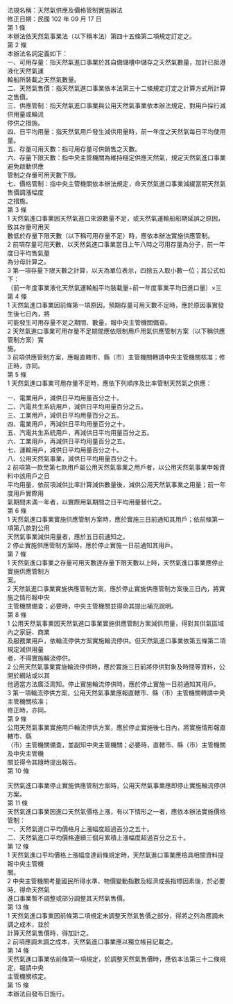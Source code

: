 法規名稱：天然氣供應及價格管制實施辦法  
修正日期：民國 102 年 09 月 17 日  
第 1 條  
本辦法依天然氣事業法（以下稱本法）第四十五條第二項規定訂定之。  
第 2 條  
本辦法名詞定義如下：  
一、可用存量：指天然氣進口事業於其自備儲槽中儲存之天然氣數量，加計已抵港液化天然氣運  
輸船所裝載之天然氣數量。  
二、天然氣售價：指天然氣進口事業依本法第三十二條規定訂定之計算方式所計算之售價。  
三、供應管制：指天然氣進口事業與公用天然氣事業依本辦法規定，對用戶採行減供用量或輪流  
停供之措施。  
四、日平均用量：指天然氣用戶發生減供用量時，前一年度之天然氣每日平均使用量。  
五、存量可用天數：指可用存量可供銷售之天數。  
六、存量下限天數：指中央主管機關為維持穩定供應天然氣，規定天然氣進口事業避免啟動供應  
管制之存量可用天數下限。  
七、價格管制：指中央主管機關依本辦法規定，命天然氣進口事業減緩當期天然氣售價調漲幅度  
之措施。  
第 3 條  
1 天然氣進口事業因天然氣進口來源數量不足，或天然氣運輸船船期延誤之原因，致其存量可用天  
數低於存量下限天數（以下稱可用存量不足）時，應依本辦法實施供應管制。  
2 前項存量可用天數，以天然氣進口事業當日上午八時之可用存量為分子，前一年度日平均售氣量  
為分母計算之。  
3 第一項存量下限天數之計算，以天為單位表示，四捨五入取小數一位；其公式如下：  
（前一年度事業液化天然氣運輸船平均裝載量÷前一年度事業平均日進口量）×三  
第 4 條  
1 天然氣進口事業因前條第一項原因，預期存量可用天數不足時，應於原因事實發生後七日內，將  
可能發生可用存量不足之期間、數量，報中央主管機關備查。  
2 天然氣進口事業可用存量不足期間應依限制用戶用氣供應管制方案（以下稱供應管制方案）實  
施。  
3 前項供應管制方案，應報直轄市、縣（市）主管機關轉請中央主管機關核准；修正時，亦同。  
第 5 條  
1 天然氣進口事業可用存量不足時，應依下列順序及比率管制天然氣之供應：  


一、電業用戶，減供日平均用量百分之十。  
二、汽電共生系統用戶，減供日平均用量百分之五。  
三、工業用戶，減供日平均用量百分之五。  
四、電業用戶，再減供日平均用量百分之十。  
五、汽電共生系統用戶，再減供日平均用量百分之五。  
六、工業用戶，再減供日平均用量百分之五。  
七、運輸用戶，減供日平均用量百分之十。  
八、公用天然氣事業，減供日平均用量百分之十。  
2 前項第一款至第七款用戶屬公用天然氣事業之用戶者，以公用天然氣事業申報資料中該用戶之日  
平均用量，依前項減供比率計算減供數量後，減供公用天然氣事業之用量；前一年度用戶實際用  
氣期間未滿一年者，以實際用氣期間之日平均用量替代之。  
第 6 條  
1 天然氣進口事業實施供應管制方案時，應於實施三日前通知其用戶；依前條第一項第八款對公用  
天然氣事業減供用量者，應於五日前通知之。  
2 停止實施供應管制方案時，應於停止實施一日前通知其用戶。  
第 7 條  
1 天然氣進口事業之存量可用天數達存量下限天數以上時，天然氣進口事業應停止實施供應管制方  
案。  
2 天然氣進口事業實施供應管制方案，應於停止實施供應管制方案後三日內，將實施之情形報中央  
主管機關備查；必要時，中央主管機關並得命其提出補充說明。  
第 8 條  
1 公用天然氣事業因天然氣進口事業實施供應管制方案減供用量，得對其供氣區域內之家庭、商業  
及服務業用戶，依輪流停供方案實施輪流停供。但天然氣進口事業依第五條第二項規定減供用量  
者，不得實施輪流停供。  
2 公用天然氣事業實施輪流停供時，應於實施三日前將停供對象及時間等資料，公開於網站或以其  
他適當方法廣泛周知。停止實施輪流停供時，應於停止實施一日前通知其用戶。  
3 第一項輪流停供方案，公用天然氣事業應報直轄市、縣（市）主管機關轉請中央主管機關核准；  
修正時，亦同。  
第 9 條  
公用天然氣事業實施用戶輪流停供方案，應於停止實施後七日內，將實施情形報直轄市、縣  
（市）主管機關備查，並副知中央主管機關；必要時，直轄市、縣（市）主管機關及中央主管機  
關並得令其隨時提出報告。  
第 10 條  


天然氣進口事業停止實施供應管制方案時，公用天然氣事業應即停止實施輪流停供方案。  
第 11 條  
天然氣進口事業因進口天然氣價格上漲，有以下情形之一者，應依本辦法實施價格管制：  
一、天然氣進口平均價格月上漲幅度超過百分之五十。  
二、天然氣進口平均價格連續三個月累積上漲幅度超過百分之五十。  
第 12 條  
1 天然氣進口平均價格上漲幅度達前條規定時，天然氣進口事業應檢具相關資料提報中央主管機  
關。  
2 中央主管機關考量國民所得水準、物價變動指數及經濟成長指標因素後，於必要時，得命天然氣  
進口事業暫不調整或部分調整其天然氣售價。  
第 13 條  
1 天然氣進口事業因前條第二項規定未調整天然氣售價之部分，得將之列為應調未調之成本，並於  
計算天然氣售價時，得加計之。  
2 前項應調未調之成本，天然氣進口事業應以獨立帳目記載之。  
第 14 條  
天然氣進口事業依前條第一項規定，於調整天然氣售價時，應依本法第三十二條規定，報請中央  
主管機關核定。  
第 15 條  
本辦法自發布日施行。  



